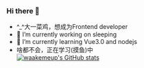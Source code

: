### Hi there 👋

- ^_^大一菜鸡，想成为Frontend developer
- 🔭 I’m currently working on sleeping
- 🌱 I’m currently learning Vue3.0 and nodejs
- 啥都不会，正在学习(摸鱼)中  
[![waakemeup's GitHub stats](https://github-readme-stats.vercel.app/api?username=waakemeup)](https://github.com/anuraghazra/github-readme-stats)

